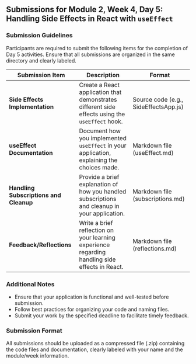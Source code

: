 ## Submissions for Module 2, Week 4, Day 5: Handling Side Effects in React with `useEffect`

### Submission Guidelines

Participants are required to submit the following items for the completion of Day 5 activities. Ensure that all submissions are organized in the same directory and clearly labeled.

| **Submission Item**                       | **Description**                                                                                         | **Format**                              |
|-------------------------------------------|---------------------------------------------------------------------------------------------------------|-----------------------------------------|
| **Side Effects Implementation**           | Create a React application that demonstrates different side effects using the `useEffect` hook.       | Source code (e.g., SideEffectsApp.js)  |
| **useEffect Documentation**               | Document how you implemented `useEffect` in your application, explaining the choices made.            | Markdown file (useEffect.md)            |
| **Handling Subscriptions and Cleanup**    | Provide a brief explanation of how you handled subscriptions and cleanup in your application.          | Markdown file (subscriptions.md)        |
| **Feedback/Reflections**                  | Write a brief reflection on your learning experience regarding handling side effects in React.         | Markdown file (reflections.md)          |

### Additional Notes
- Ensure that your application is functional and well-tested before submission.
- Follow best practices for organizing your code and naming files.
- Submit your work by the specified deadline to facilitate timely feedback.

### Submission Format
All submissions should be uploaded as a compressed file (.zip) containing the code files and documentation, clearly labeled with your name and the module/week information.
